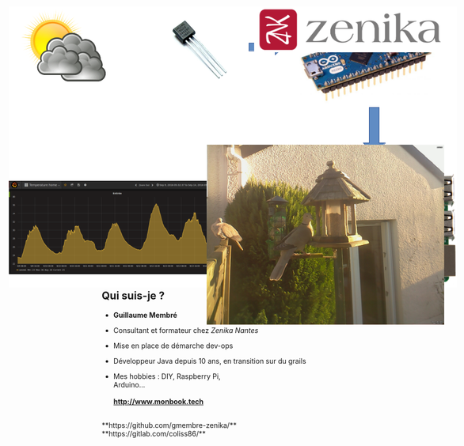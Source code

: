 <!-- .slide:  -->

<h1 style="background: no-repeat url('ressources/pcb.4a759e80.jpg') !important;">
<br>
Construire une station&nbsp;météo<br><span style="font-size:60%">en</span> Node.js<br><span style="font-size:60%">avec un</span> Raspberry Pi<br><span style="font-size:60%"> et un</span> Arduino
<br><br><br><br><br><br>
</h1>



## Vue d'ensemble

<!-- .slide: id="master-toc" class="toc" -->

<figure style="position: absolute; top: 50px; width: 100%; left: 0px;">
    <img src="ressources/shema.67d65abe.png" alt=""/>
</figure>
<br><br><br><br><br>
*<span style="font-size:130%">Le tout sans écrire une ligne de C !</span>*



## Qui suis-je ?

- **Guillaume Membré**

- Consultant et formateur chez *Zenika Nantes*
 - Mise en place de démarche dev-ops
 - Développeur Java depuis 10 ans, en transition sur du grails *<i class="fa fa-thumbs-up"></i>*

- Mes hobbies : DIY, Raspberry Pi,<br> Arduino...
<br><br>
**http://www.monbook.tech**
<br>
**https://github.com/gmembre-zenika/**
<br>
**https://gitlab.com/coliss86/**

<figure style="position: absolute; top: 50px; width: 40%; right: 0px;">
    <img src="ressources/Logo_arrondi_Horizontal.6b2f6230.png" alt=""/>
</figure>

<figure style="position: absolute; top: 330px; width: 50%; right: 0px;">
    <img src="ressources/webcam.2523969d.jpg" alt=""/>
</figure>
